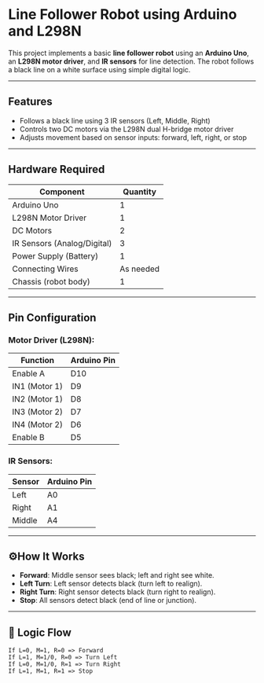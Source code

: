 # Line Follower Robot using Arduino and L298N

This project implements a basic **line follower robot** using an **Arduino Uno**, an **L298N motor driver**, and **IR sensors** for line detection. The robot follows a black line on a white surface using simple digital logic.

---

## Features

- Follows a black line using 3 IR sensors (Left, Middle, Right)
- Controls two DC motors via the L298N dual H-bridge motor driver
- Adjusts movement based on sensor inputs: forward, left, right, or stop

---

## Hardware Required

| Component              | Quantity |
|------------------------|----------|
| Arduino Uno            | 1        |
| L298N Motor Driver     | 1        |
| DC Motors              | 2        |
| IR Sensors (Analog/Digital) | 3  |
| Power Supply (Battery) | 1        |
| Connecting Wires       | As needed |
| Chassis (robot body)   | 1        |

---

## Pin Configuration

### Motor Driver (L298N):

| Function     | Arduino Pin |
|--------------|-------------|
| Enable A     | D10         |
| IN1 (Motor 1)| D9          |
| IN2 (Motor 1)| D8          |
| IN3 (Motor 2)| D7          |
| IN4 (Motor 2)| D6          |
| Enable B     | D5          |

### IR Sensors:

| Sensor  | Arduino Pin |
|---------|-------------|
| Left    | A0          |
| Right   | A1          |
| Middle  | A4          |

---

## ⚙How It Works

- **Forward**: Middle sensor sees black; left and right see white.
- **Left Turn**: Left sensor detects black (turn left to realign).
- **Right Turn**: Right sensor detects black (turn right to realign).
- **Stop**: All sensors detect black (end of line or junction).

---

## 🧠 Logic Flow

```text
If L=0, M=1, R=0 => Forward
If L=1, M=1/0, R=0 => Turn Left
If L=0, M=1/0, R=1 => Turn Right
If L=1, M=1, R=1 => Stop
